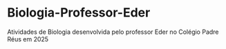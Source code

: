 # Biologia-Professor-Eder
Atividades de Biologia desenvolvida pelo professor Eder no Colégio Padre Réus em 2025
